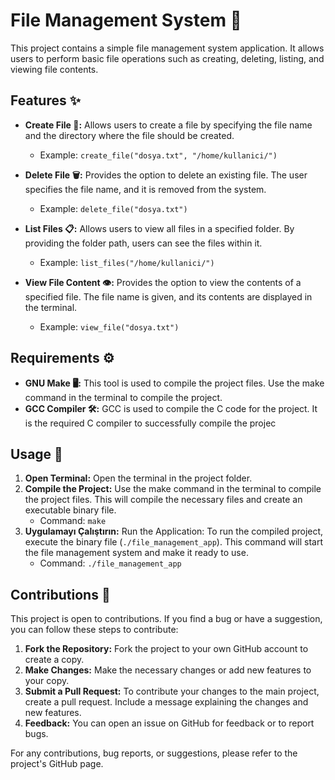 # File Management System 📁

This project contains a simple file management system application. It allows users to perform basic file operations such as creating, deleting, listing, and viewing file contents.

## Features ✨

- **Create File 📂:** Allows users to create a file by specifying the file name and the directory where the file should be created.
  - Example: `create_file("dosya.txt", "/home/kullanici/")`

- **Delete File 🗑️:** Provides the option to delete an existing file. The user specifies the file name, and it is removed from the system.
  - Example: `delete_file("dosya.txt")`

- **List Files 📋:** Allows users to view all files in a specified folder. By providing the folder path, users can see the files within it.
  - Example: `list_files("/home/kullanici/")`

- **View File Content 👁️:** Provides the option to view the contents of a specified file. The file name is given, and its contents are displayed in the terminal.
  - Example: `view_file("dosya.txt")`

## Requirements ⚙️

- **GNU Make 🖥️:** This tool is used to compile the project files. Use the make command in the terminal to compile the project.
- **GCC Compiler 🛠️:** GCC is used to compile the C code for the project. It is the required C compiler to successfully compile the projec

## Usage 🚀

1. **Open Terminal:** Open the terminal in the project folder.
2. **Compile the Project:** Use the make command in the terminal to compile the project files. This will compile the necessary files and create an executable binary file.
   - Command: `make`
3. **Uygulamayı Çalıştırın:** Run the Application: To run the compiled project, execute the binary file (`./file_management_app`). This command will start the file management system and make it ready to use.
   - Command: `./file_management_app`

## Contributions 🤝

This project is open to contributions. If you find a bug or have a suggestion, you can follow these steps to contribute:

1. **Fork the Repository:** Fork the project to your own GitHub account to create a copy.
2. **Make Changes:** Make the necessary changes or add new features to your copy.
3. **Submit a Pull Request:** To contribute your changes to the main project, create a pull request. Include a message explaining the changes and new features.
4. **Feedback:** You can open an issue on GitHub for feedback or to report bugs.

For any contributions, bug reports, or suggestions, please refer to the project's GitHub page.
